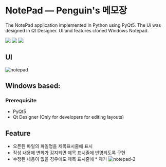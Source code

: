 # NotePad — Penguin's 메모장
The NotePad application implemented in Python using PyQt5. The Ui was designed in Qt Designer.
UI and features cloned Windows Notepad.

<a href="https://www.python.org">
<img src="https://img.shields.io/badge/Python3+-3776AB?style=flat&logo=PYTHON&logoColor=white&link=https://www.python.org/"></a>
<a href="https://www.anaconda.com">
<img src="https://img.shields.io/badge/Anaconda-44A833?style=flat&logo=Anaconda&logoColor=white&link=https://www.anaconda.com/"></a>
<a href="https://qt-brandbook.webflow.io">
<img src="https://img.shields.io/badge/Qt-41CD52?style=flat&logo=Qt&logoColor=white&link=https://qt-brandbook.webflow.io/"></a>

## UI
![notepad](https://user-images.githubusercontent.com/69224744/149919354-228e4d79-8f43-45bd-912b-46ade8f0fbc7.gif)


## Windows based:
### Prerequisite
- PyQt5
- Qt Designer (Only for developers for editing layouts)

## Feature
- 오픈된 파일의 파일명을 제목표시줄에 표시
- 작성 내용에 변화가 감지되면 제목 표시줄에 반영되도록 구현
- 수정된 내용이 없을 경우에도 제목 표시줄에 * 제거
![notepad-2](https://user-images.githubusercontent.com/69224744/149929954-64a2f992-4dcf-449e-9f06-47dbdc4d6bc2.gif)


